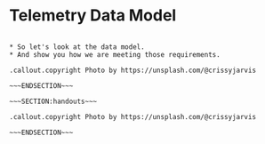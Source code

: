 <!SLIDE[bg=_images/abacus.png] center subsection>
# Telemetry Data Model

~~~SECTION:notes~~~

* So let's look at the data model.
* And show you how we are meeting those requirements.

.callout.copyright Photo by https://unsplash.com/@crissyjarvis

~~~ENDSECTION~~~

~~~SECTION:handouts~~~

.callout.copyright Photo by https://unsplash.com/@crissyjarvis

~~~ENDSECTION~~~
